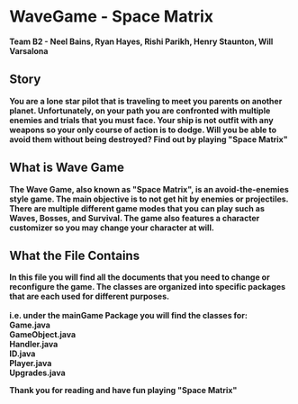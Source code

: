 # WaveGame - Space Matrix
<b> Team B2 - Neel Bains, Ryan Hayes, Rishi Parikh, Henry Staunton, Will Varsalona

<h2>Story</h2>
<p>
You are a lone star pilot that is traveling to meet you parents on another planet. Unfortunately, on your path you are confronted with multiple enemies and trials that you must face. Your ship is not outfit with any weapons so your only course of action is to dodge. Will you be able to avoid them without being destroyed? Find out by playing "Space Matrix"
</p>


<h2>What is Wave Game</h2>
<p>
The Wave Game, also known as "Space Matrix", is an avoid-the-enemies style game. The main objective is to not get hit by enemies or projectiles. There are multiple different game modes that you can play such as Waves, Bosses, and Survival. The game also features a character customizer so you may change your character at will.
</p> 


<h2>What the File Contains </h2>
<p>
In this file you will find all the documents that you need to change or reconfigure the game. The classes are organized into specific packages that are each used for different purposes.
<br>
<br>
i.e. under the mainGame Package you will find the classes for:
<br>Game.java
<br>GameObject.java
<br>Handler.java
<br>ID.java
<br>Player.java
<br>Upgrades.java
</p>

<p>
Thank you for reading and have fun playing "Space Matrix"
</p>




